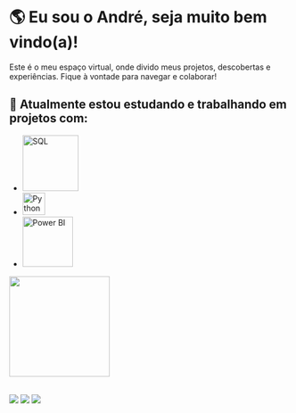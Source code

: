 # 🌎 Eu sou o André, seja muito bem vindo(a)!

Este é o meu espaço virtual, onde divido meus projetos, descobertas e experiências. Fique à vontade para navegar e colaborar!

## 🚀 Atualmente estou estudando e trabalhando em projetos com:

  <ul>
      <li><img src="https://img.shields.io/badge/Microsoft%20SQL%20Server-CC2927?style=for-the-badge&logo=microsoft%20sql%20server&logoColor=white" width="100" alt="SQL"></li>
      <li><img src="https://img.shields.io/badge/python-3670A0?style=for-the-badge&logo=python&logoColor=ffdd54" width="40" alt="Python"></li>
      <li><img src="https://img.shields.io/badge/power_bi-F2C811?style=for-the-badge&logo=powerbi&logoColor=black" width="90" alt="Power BI")</li>
  </ul>

<table>
  <a href="https://github.com/andretavaresdev">
  <img height="180em" src="https://github-readme-stats.vercel.app/api?username=andretavaresdev&show_icons=true&theme=tokyonight&include_all_commits=false&count_private=true"/>
  <br>
</table>

<div> 
  <a href="https://www.instagram.com/andreetvrs/" target="_blank"><img src="https://img.shields.io/badge/-Instagram-%23E4405F?style=for-the-badge&logo=instagram&logoColor=white" target="_blank"></a>
  <a href = "mailto: andreetavaress1@gmail.com"><img src="https://img.shields.io/badge/-Gmail-%23333?style=for-the-badge&logo=gmail&logoColor=white" target="_blank"></a>
  <a href="https://www.linkedin.com/in/andre-tavares1/" target="_blank"><img src="https://img.shields.io/badge/-LinkedIn-%230077B5?style=for-the-badge&logo=linkedin&logoColor=white" target="_blank"></a> 
</div>
